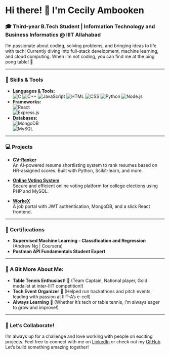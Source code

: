 # Hi there! 👋 I'm Cecily Ambooken

### 🎓 Third-year B.Tech Student | Information Technology and Business Informatics @ IIIT Allahabad  
I’m passionate about coding, solving problems, and bringing ideas to life with tech! Currently diving into full-stack development, machine learning, and cloud computing. When I’m not coding, you can find me at the ping pong table! 🏓

---

### 🔧 Skills & Tools
- **Languages & Tools:**  
  ![C](https://img.shields.io/badge/-C-A8B9CC?logo=c&logoColor=white) 
  ![C++](https://img.shields.io/badge/-C++-00599C?logo=cplusplus&logoColor=white) 
  ![JavaScript](https://img.shields.io/badge/-JavaScript-F7DF1E?logo=javascript&logoColor=black)
  ![HTML](https://img.shields.io/badge/-HTML-E34F26?logo=html5&logoColor=white) 
  ![CSS](https://img.shields.io/badge/-CSS-1572B6?logo=css3&logoColor=white) 
  ![Python](https://img.shields.io/badge/-Python-3776AB?logo=python&logoColor=white)
  ![Node.js](https://img.shields.io/badge/-Node.js-339933?logo=node.js&logoColor=white)  
- **Frameworks:**  
  ![React](https://img.shields.io/badge/-React-61DAFB?logo=react&logoColor=white)  
  ![Express.js](https://img.shields.io/badge/-Express-000000?logo=express&logoColor=white)  
- **Databases:**  
  ![MongoDB](https://img.shields.io/badge/-MongoDB-47A248?logo=mongodb&logoColor=white)  
  ![MySQL](https://img.shields.io/badge/-MySQL-4479A1?logo=mysql&logoColor=white)

---

### 💻 Projects

- **[CV-Ranker](https://github.com/cecily-mee/CV-ranking)**  
  An AI-powered resume shortlisting system to rank resumes based on HR-assigned scores. Built with Python, Scikit-learn, and more.

- **[Online Voting System](https://github.com/Rishab-Bo/Voting-Management-System)**  
  Secure and efficient online voting platform for college elections using PHP and MySQL.

- **[WorkeX](https://github.com/rakim-0/Job-Portal)**  
  A job portal with JWT authentication, MongoDB, and a slick React frontend.

---

### 🎯 Certifications
- **Supervised Machine Learning - Classification and Regression** (Andrew Ng | Coursera)  
- **Postman API Fundamentals Student Expert**

---

### 🎉 A Bit More About Me:

- **Table Tennis Enthusiast!** 🏓 (Team Captain, National player, Gold medalist at inter-IIIT competition!)
- **Tech Event Organizer** 🎤 (Helped run hackathons and pitch events, leading with passion at IIIT-A’s e-cell)
- **Always Learning** 🧠 (Whether it’s tech or table tennis, I’m always eager to grow and improve!)

---

### 🤝 Let’s Collaborate!  
I’m always up for a challenge and love working with people on exciting projects. Feel free to connect with me on [LinkedIn](https://www.linkedin.com/in/cecilyambooken/) or check out my [GitHub](https://github.com/cecily-mee). Let’s build something amazing together!




